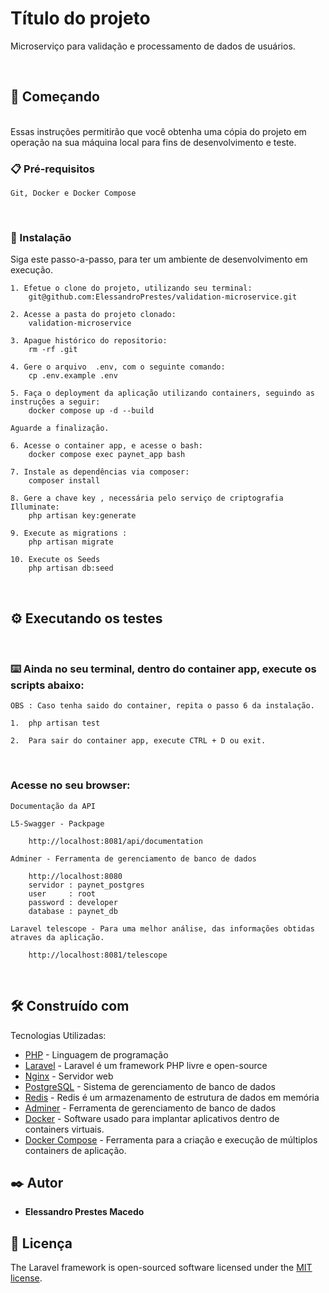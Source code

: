 # Título do projeto

Microserviço para validação e processamento de dados de usuários.

<br>

## 🚀 Começando

<br>
Essas instruções permitirão que você obtenha uma cópia do projeto em operação na sua máquina local para fins de desenvolvimento e teste.

<br>

### 📋 Pré-requisitos

```
Git, Docker e Docker Compose
```
<br>

### 🔧 Instalação

Siga este passo-a-passo, para ter um ambiente de desenvolvimento em execução.

```
1. Efetue o clone do projeto, utilizando seu terminal:
    git@github.com:ElessandroPrestes/validation-microservice.git

2. Acesse a pasta do projeto clonado:
    validation-microservice

3. Apague histórico do repositorio:
    rm -rf .git

4. Gere o arquivo  .env, com o seguinte comando:
    cp .env.example .env

5. Faça o deployment da aplicação utilizando containers, seguindo as instruções a seguir:
    docker compose up -d --build

Aguarde a finalização.

6. Acesse o container app, e acesse o bash:
    docker compose exec paynet_app bash

7. Instale as dependências via composer:
    composer install

8. Gere a chave key , necessária pelo serviço de criptografia Illuminate:
    php artisan key:generate

9. Execute as migrations :
    php artisan migrate

10. Execute os Seeds
    php artisan db:seed

```

<br>

## ⚙️ Executando os testes

<br>

### ⌨️ Ainda no seu terminal, dentro do container app,  execute os scripts abaixo:

```
OBS : Caso tenha saido do container, repita o passo 6 da instalação.

1.  php artisan test

2.  Para sair do container app, execute CTRL + D ou exit.
```

<br>

### Acesse no seu browser:

```
Documentação da API

L5-Swagger - Packpage

    http://localhost:8081/api/documentation

Adminer - Ferramenta de gerenciamento de banco de dados

    http://localhost:8080
    servidor : paynet_postgres
    user     : root
    password : developer
    database : paynet_db

Laravel telescope - Para uma melhor análise, das informações obtidas atraves da aplicação.

    http://localhost:8081/telescope
```

<br>

## 🛠️ Construído com

Tecnologias Utilizadas:

* [PHP](https://www.php.net/docs.php) - Linguagem de programação
* [Laravel](https://laravel.com/docs/10.x) - Laravel é um framework PHP livre e open-source
* [Nginx](https://docs.nginx.com/) - Servidor web
* [PostgreSQL](https://dev.mysql.com/doc/) - Sistema de gerenciamento de banco de dados
* [Redis](https://redis.io/docs/) - Redis é um armazenamento de estrutura de dados em memória
* [Adminer](https://www.adminer.org/) - Ferramenta de gerenciamento de banco de dados
* [Docker](https://docs.docker.com/) - Software usado para implantar aplicativos dentro de containers virtuais.
* [Docker Compose](https://docs.docker.com/compose/) - Ferramenta para a criação e execução de múltiplos containers de aplicação.

## ✒️ Autor

* **Elessandro Prestes Macedo** 

## 📄 Licença

The Laravel framework is open-sourced software licensed under the [MIT license](https://opensource.org/licenses/MIT).


